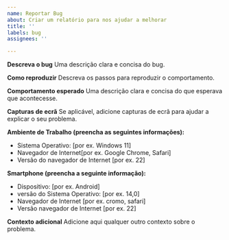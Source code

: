 ```yaml
---
name: Reportar Bug
about: ​​Criar um relatório para nos ajudar a melhorar
title: ''
labels: bug
assignees: ''

---
```


**Descreva o bug**
Uma descrição clara e concisa do bug.


**Como reproduzir**
Descreva os passos para reproduzir o comportamento.


**Comportamento esperado**
Uma descrição clara e concisa do que esperava que acontecesse.


**Capturas de ecrã**
Se aplicável, adicione capturas de ecrã para ajudar a explicar o seu problema.


**Ambiente de Trabalho (preencha as seguintes informações):**
 - Sistema Operativo: [por ex. Windows 11]
 - Navegador de Internet[por ex. Google Chrome, Safari]
 - Versão do navegador de Internet [por ex. 22]


**Smartphone (preencha a seguinte informação):**
 - Dispositivo: [por ex. Android]
 - versão do Sistema Operativo: [por ex. 14,0]
 - Navegador de Internet [por ex. cromo, safari]
 - Versão navegador de Internet [por ex. 22]


**Contexto adicional**
Adicione aqui qualquer outro contexto sobre o problema.